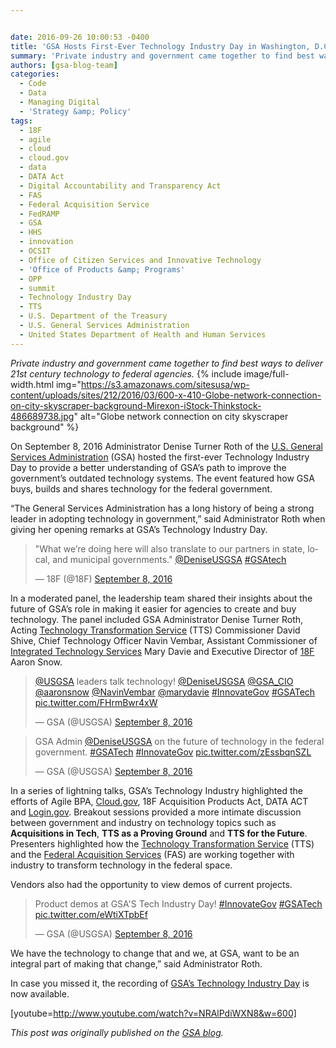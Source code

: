 ```yaml
---


date: 2016-09-26 10:00:53 -0400
title: 'GSA Hosts First-Ever Technology Industry Day in Washington, D.C.'
summary: 'Private industry and government came together to find best ways to deliver 21st century technology to federal agencies. On September 8, 2016 Administrator Denise Turner Roth of the U.S. General Services Administration (GSA) hosted the first-ever Technology Industry Day to provide a better understanding of GSA&rsquo;s path to improve the government&rsquo;s outdated technology systems. The'
authors: [gsa-blog-team]
categories:
  - Code
  - Data
  - Managing Digital
  - 'Strategy &amp; Policy'
tags:
  - 18F
  - agile
  - cloud
  - cloud.gov
  - data
  - DATA Act
  - Digital Accountability and Transparency Act
  - FAS
  - Federal Acquisition Service
  - FedRAMP
  - GSA
  - HHS
  - innovation
  - OCSIT
  - Office of Citizen Services and Innovative Technology
  - 'Office of Products &amp; Programs'
  - OPP
  - summit
  - Technology Industry Day
  - TTS
  - U.S. Department of the Treasury
  - U.S. General Services Administration
  - United States Department of Health and Human Services
---
```


_Private industry and government came together to find best ways to deliver 21st century technology to federal agencies._ 
{% include image/full-width.html img="https://s3.amazonaws.com/sitesusa/wp-content/uploads/sites/212/2016/03/600-x-410-Globe-network-connection-on-city-skyscraper-background-Mirexon-iStock-Thinkstock-486689738.jpg" alt="Globe network connection on city skyscraper background" %} 

On September 8, 2016 Administrator Denise Turner Roth of the [U.S. General Services Administration](http://www.gsa.gov/) (GSA) hosted the first-ever Technology Industry Day to provide a better understanding of GSA’s path to improve the government’s outdated technology systems. The event featured how GSA buys, builds and shares technology for the federal government.

&#8220;The General Services Administration has a long history of being a strong leader in adopting technology in government,&#8221; said Administrator Roth when giving her opening remarks at GSA&#8217;s Technology Industry Day.

<blockquote class="twitter-tweet" data-width="500">
  <p lang="en" dir="ltr">
    "What we’re doing here will also translate to our partners in state, local, and municipal governments." <a href="https://twitter.com/DeniseUSGSA">@DeniseUSGSA</a> <a href="https://twitter.com/hashtag/GSAtech?src=hash">#GSAtech</a>
  </p>
  
  <p>
    &mdash; 18F (@18F) <a href="https://twitter.com/18F/status/773873292746723328">September 8, 2016</a>
  </p>
</blockquote>



In a moderated panel, the leadership team shared their insights about the future of GSA’s role in making it easier for agencies to create and buy technology. The panel included GSA Administrator Denise Turner Roth, Acting [Technology Transformation Service](http://www.gsa.gov/portal/category/25729) (TTS) Commissioner David Shive, Chief Technology Officer Navin Vembar, Assistant Commissioner of [Integrated Technology Services](http://www.gsa.gov/portal/content/105150) Mary Davie and Executive Director of [18F](http://www.gsa.gov/portal/content/124182) Aaron Snow.

<blockquote class="twitter-tweet" data-width="500">
  <p lang="en" dir="ltr">
    <a href="https://twitter.com/USGSA">@USGSA</a> leaders talk technology! <a href="https://twitter.com/DeniseUSGSA">@DeniseUSGSA</a> <a href="https://twitter.com/GSA_CIO">@GSA_CIO</a> <a href="https://twitter.com/aaronsnow">@aaronsnow</a> <a href="https://twitter.com/NavinVembar">@NavinVembar</a> <a href="https://twitter.com/marydavie">@marydavie</a> <a href="https://twitter.com/hashtag/InnovateGov?src=hash">#InnovateGov</a> <a href="https://twitter.com/hashtag/GSATech?src=hash">#GSATech</a> <a href="https://t.co/FHrmBwr4xW">pic.twitter.com/FHrmBwr4xW</a>
  </p>
  
  <p>
    &mdash; GSA (@USGSA) <a href="https://twitter.com/USGSA/status/773881444896739328">September 8, 2016</a>
  </p>
</blockquote>



<blockquote class="twitter-tweet" data-width="500">
  <p lang="en" dir="ltr">
    GSA Admin <a href="https://twitter.com/DeniseUSGSA">@DeniseUSGSA</a> on the future of technology in the federal government. <a href="https://twitter.com/hashtag/GSATech?src=hash">#GSATech</a> <a href="https://twitter.com/hashtag/InnovateGov?src=hash">#InnovateGov</a> <a href="https://t.co/zEssbqnSZL">pic.twitter.com/zEssbqnSZL</a>
  </p>
  
  <p>
    &mdash; GSA (@USGSA) <a href="https://twitter.com/USGSA/status/773887504776826880">September 8, 2016</a>
  </p>
</blockquote>



In a series of lightning talks, GSA&#8217;s Technology Industry highlighted the efforts of Agile BPA, <a title="" href="http://cloud.gov/" target="_blank" rel="nofollow">Cloud.gov</a>, 18F Acquisition Products Act, DATA ACT and <a title="" href="http://login.gov/" target="_blank" rel="nofollow">Login.gov</a>. Breakout sessions provided a more intimate discussion between government and industry on technology topics such as **Acquisitions in Tech**, **TTS as a Proving Ground** and **TTS for the Future**. Presenters highlighted how the [Technology Transformation Service](http://www.gsa.gov/portal/category/25729) (TTS) and the [Federal Acquisition Services](http://www.gsa.gov/portal/content/105080) (FAS) are working together with industry to transform technology in the federal space.

Vendors also had the opportunity to view demos of current projects.

<blockquote class="twitter-tweet" data-width="500">
  <p lang="en" dir="ltr">
    Product demos at GSA'S Tech Industry Day! <a href="https://twitter.com/hashtag/InnovateGov?src=hash">#InnovateGov</a> <a href="https://twitter.com/hashtag/GSATech?src=hash">#GSATech</a> <a href="https://t.co/eWtiXTpbEf">pic.twitter.com/eWtiXTpbEf</a>
  </p>
  
  <p>
    &mdash; GSA (@USGSA) <a href="https://twitter.com/USGSA/status/773924618461642753">September 8, 2016</a>
  </p>
</blockquote>



We have the technology to change that and we, at GSA, want to be an integral part of making that change,” said Administrator Roth.

In case you missed it, the recording of [GSA&#8217;s Technology Industry Day](https://www.youtube.com/watch?v=NRAlPdiWXN8) is now available.

[youtube=http://www.youtube.com/watch?v=NRAlPdiWXN8&w=600]

_This post was originally published on the [GSA blog](http://www.gsa.gov/blog)._